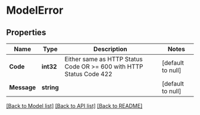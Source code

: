 # ModelError

## Properties
Name | Type | Description | Notes
------------ | ------------- | ------------- | -------------
**Code** | **int32** | Either same as HTTP Status Code OR &gt;&#x3D; 600 with HTTP Status Code 422 | [default to null]
**Message** | **string** |  | [default to null]

[[Back to Model list]](../README.md#documentation-for-models) [[Back to API list]](../README.md#documentation-for-api-endpoints) [[Back to README]](../README.md)


